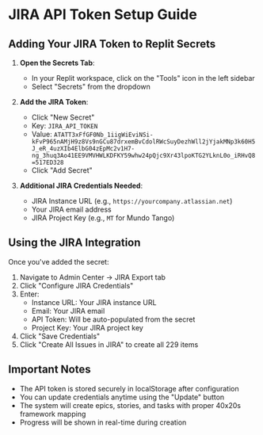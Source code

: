 # JIRA API Token Setup Guide

## Adding Your JIRA Token to Replit Secrets

1. **Open the Secrets Tab**:
   - In your Replit workspace, click on the "Tools" icon in the left sidebar
   - Select "Secrets" from the dropdown

2. **Add the JIRA Token**:
   - Click "New Secret"
   - Key: `JIRA_API_TOKEN`
   - Value: `ATATT3xFfGF0Nb_1iigWiEviNSi-kFvP965nAMjH9z8Vs9nGCu87drxemBvCdolRWcSuyDezhWll2jYjakMNp3k60H5J_eR_4uzXIb4ElbG04zEpMc2v1H7-ng_3huq3Ao41EE9VMVHWLKDFKY59whw24pQjc9Xr43lpoKTG2YLknL0o_iRHvQ8=517ED328`
   - Click "Add Secret"

3. **Additional JIRA Credentials Needed**:
   - JIRA Instance URL (e.g., `https://yourcompany.atlassian.net`)
   - Your JIRA email address
   - JIRA Project Key (e.g., `MT` for Mundo Tango)

## Using the JIRA Integration

Once you've added the secret:

1. Navigate to Admin Center → JIRA Export tab
2. Click "Configure JIRA Credentials"
3. Enter:
   - Instance URL: Your JIRA instance URL
   - Email: Your JIRA email
   - API Token: Will be auto-populated from the secret
   - Project Key: Your JIRA project key
4. Click "Save Credentials"
5. Click "Create All Issues in JIRA" to create all 229 items

## Important Notes

- The API token is stored securely in localStorage after configuration
- You can update credentials anytime using the "Update" button
- The system will create epics, stories, and tasks with proper 40x20s framework mapping
- Progress will be shown in real-time during creation